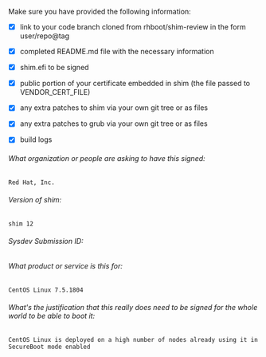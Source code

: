 Make sure you have provided the following information:

 - [x] link to your code branch cloned from rhboot/shim-review in the form user/repo@tag
 - [x] completed README.md file with the necessary information
 - [x] shim.efi to be signed
 - [x] public portion of your certificate embedded in shim (the file passed to VENDOR_CERT_FILE)
 - [x] any extra patches to shim via your own git tree or as files
 - [x] any extra patches to grub via your own git tree or as files
 - [x] build logs


###### What organization or people are asking to have this signed:
`Red Hat, Inc.`

###### Version of shim:
`shim 12`

###### Sysdev Submission ID:

###### What product or service is this for:
`CentOS Linux 7.5.1804`

###### What's the justification that this really does need to be signed for the whole world to be able to boot it:
`CentOS Linux is deployed on a high number of nodes already using it in SecureBoot mode enabled`
